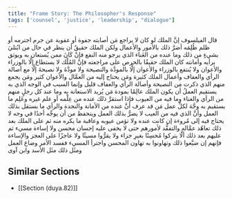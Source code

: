 ```yaml
---
title: "Frame Story: The Philosopher's Response"
tags: ['counsel', 'justice', 'leadership', "dialogue"]
---
```


 قال الفيلسوف إنَّ الملك لو كان لا يراجع مَن أصابته جفوة أو عقوبة عن جرم اجترمه أو ظلم ظُلِمَه أضرَّ ذلك بالأمور والأعمال ولكن الملك حقيقٌ أن ينظر في حال من ابُتليَ بشيءٍ من ذلك وما عنده من الغَناء الذي يرجو منه النفع فإنْ كَانَ ممن يُستعان به ويوثق برأيه وأمانته كان الملك حقيقًا بالحرص على مراجعته فإنَّ المُلْك لا يستطاع إلَّا بالوزراء والأعوان ولا يُنتفع بالوزراء والأعوان إلَّا بالمودَّة والنصيحة ولا مودَّةَ ولا نصيحةَ إلَّا مع أصالة الرأي والعفاف وأعمال الملك كثيرة ومَن يحتاج إليه من العمَّال والأعوان كثير ومَن يجمع منهم الذي ذكرت من النصيحة وأصالة الرأي والعفاف قليل وإنما السبب في الوجه الذي به يستقيم العملُ أن يكون الملك عالِمًا بمودة مَن يُريد الاستعانة به وما عند كل رجلٍ منهم من الرأي والغناء وما فيه من العيوب فإذا استقرَّ ذلك عنده من عِلْمه أو علم غيره وعَلِم ما يستقيم به وجَّهَ لكلِّ عمل مَن قد عرف أنَّ عنده من الأمانة والنجدة والرأي ما يستقل بذلك العمل وأنَّ الذي فيه من العيب لا يضرُّ بذلك العمل ويتحفظ من أن يوجِّه أحدًا في وجه لا يحتاج فيه إلى مُروءة إن كانت عنده ولا تؤمن عيوبه وعاقبة ما يكره منه ثم على الملك بعد ذلك تعاهُد عمَّاله والتفقُّد لأمورهم حتى لا يخفى عليه إحسان محسن ولا إساءة مسيء ثم عليهم بعد ذلك ألَّا يتركوا مُحسِنًا بغيرِ جزاء ولا يقرُّوا مسيئًا ولا عاجزًا على العجز والإساءة فإنهم إن ضيَّعوا ذلك وتهاونوا به تهاون المحسن واجترأ المسيء ففسد الأمر وضاع العمل ومثَل ذلك مثَل الأسد وابن آوى

## Similar Sections
- [[Section (duya.82)]]
